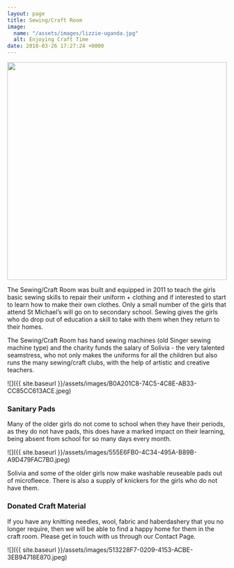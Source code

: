 ```yaml
---
layout: page
title: Sewing/Craft Room
image:
  name: "/assets/images/lizzie-uganda.jpg"
  alt: Enjoying Craft Time
date: 2018-03-26 17:27:24 +0000
---
```

<a href="{{ site.url }}{{ site.baseurl }}/assets/images/{{ page.image.name }}"><img src="{{ site.url }}{{ site.baseurl }}/assets/images/{{ page.image.name }}" style="object-fit: cover; height: 500px; width: 100%;" /></a>

The Sewing/Craft Room was built and equipped in 2011 to teach the girls basic sewing skills to repair their uniform + clothing and if interested to start to learn how to make their own clothes. Only a small number of the girls that attend St Michael’s will go on to secondary school. Sewing gives the girls who do drop out of education a skill to take with them when they return to their homes.

The Sewing/Craft Room has hand sewing machines (old Singer sewing machine type) and the charity funds the salary of Solivia -  the very talented seamstress, who not only makes the uniforms for all the children but also runs the many sewing/craft clubs, with the help of artistic and creative teachers.

![]({{ site.baseurl }}/assets/images/B0A201C8-74C5-4C8E-AB33-CC85CC613ACE.jpeg)

### Sanitary Pads

Many of the older girls do not come to school when they have their periods, as they do not have pads, this does have a marked impact on their learning, being absent from school for so many days every month.

![]({{ site.baseurl }}/assets/images/555E6FB0-4C34-495A-B89B-A9D479FAC7B0.jpeg)

Solivia and some of the older girls now make washable reuseable pads out of microfleece.  There is also a supply of knickers for the girls who do not have them.

### Donated Craft Material

If you have any knitting needles, wool, fabric and haberdashery that you no longer require, then we will be able to find a happy home for them in the craft room. Please get in touch with us through our Contact Page.

![]({{ site.baseurl }}/assets/images/513228F7-0209-4153-ACBE-3EB94718E870.jpeg)